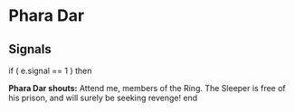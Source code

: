 # Phara Dar
## Signals

if ( e.signal == 1 ) then


**Phara Dar shouts:** <span class="text-danger">Attend me, members of the Ring.  The Sleeper is free of his prison, and will surely be seeking revenge!</span>
end
